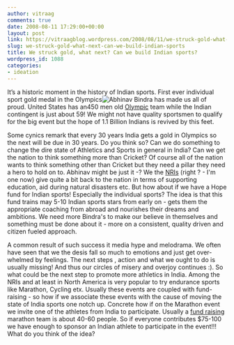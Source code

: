```yaml
---
author: vitraag
comments: true
date: 2008-08-11 17:29:00+00:00
layout: post
link: https://vitraagblog.wordpress.com/2008/08/11/we-struck-gold-what-next-can-we-build-indian-sports/
slug: we-struck-gold-what-next-can-we-build-indian-sports
title: We struck gold, what next? Can we build Indian sports?
wordpress_id: 1088
categories:
- ideation
---
```


It’s a  historic moment in the history of Indian sports. First ever individual sport gold medal in the Olympics![ Abhinav Bindra](http://en.wikipedia.org/wiki/Abhinav_Bindra) has made us all of proud. United States has an450 men old [Olympic](http://en.wikipedia.org/wiki/Olympic_Games) team while the Indian contingent is just about 59! We might  not have quality sportsmen to qualify for the big event but the hope of 1.1 Billion Indians is revived by this feet.  
  
Some cynics remark that every 30 years India gets a gold in Olympics so the next will be due in 30 years. Do you think so? Can we do something to change the dire state of Athletics and Sports in general in India? Can we get the nation to think something more than Cricket? Of course all of the nation wants to think something other than Cricket but they need a pillar they need a hero to hold on to. Abhinav might be just it -? We the [NRIs](http://en.wikipedia.org/wiki/Non-resident_Indian_and_Person_of_Indian_Origin) (right ? - I'm one now) give quite a bit back to the nation in terms of supporting education, aid during natural disasters etc. But how about if we have a Hope fund for Indian sports! Especially the individual sports? The idea is that this fund trains may 5-10 Indian sports stars from early on - gets them the appropriate coaching from abroad and nourishes their dreams and ambitions. We need more Bindra's to make our believe in themselves and something must be done about it - more on a consistent, quality driven  and citizen fueled approach.  
  
A common result of such success it media hype and melodrama. We often have seen that we the desis fall so much to emotions and just get over-whelmed by feelings. The next steps , action and what we ought to do is usually missing! And thus our circles of misery and overjoy continues :). So what could be  the next step to promote more athletics in India. Among the NRIs and at least in North America is very popular to try endurance sports like Marathon, Cycling etx. Usually these  events are coupled with fund-raising - so how if we associate these events with the cause of moving the state of India sports one notch up. Concrete how if on the Marathon event we invite one of the athletes from India to participate. Usually a [fund raising](http://www.ashanet.org/seattle/events/marathon/) marathon team is about 40-60 people. So if everyone contributes $75-100 we have enough to sponsor an Indian athlete to participate in the event!!! What do you think of the idea?
